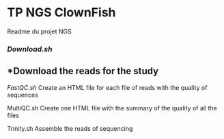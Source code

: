 # TP NGS ClownFish

Readme du projet NGS


### *Download.sh* 
## *Download the reads for the study

_FastQC.sh_ 
Create an HTML file for each file of reads with the quality of sequences

MultiQC.sh
Create one HTML file with the summary of the quality of all the files

Trinity.sh
Assemble the reads of sequencing